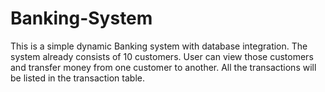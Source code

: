 # Banking-System
This is a simple dynamic Banking system with database integration. The system already consists of 10 customers. User can view those customers and transfer money from one customer to another. All the transactions will be listed in the transaction table.
